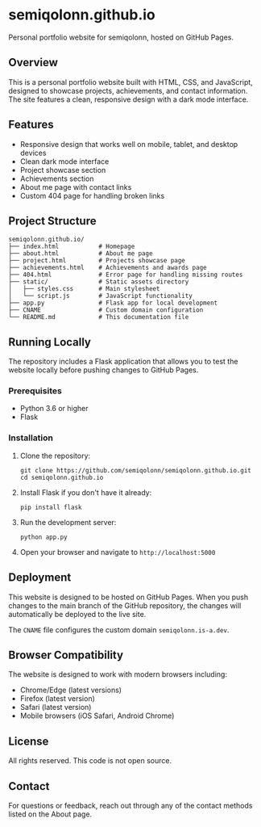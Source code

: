 # semiqolonn.github.io

Personal portfolio website for semiqolonn, hosted on GitHub Pages.

## Overview

This is a personal portfolio website built with HTML, CSS, and JavaScript, designed to showcase projects, achievements, and contact information. The site features a clean, responsive design with a dark mode interface.

## Features

- Responsive design that works well on mobile, tablet, and desktop devices
- Clean dark mode interface
- Project showcase section
- Achievements section
- About me page with contact links
- Custom 404 page for handling broken links

## Project Structure

```
semiqolonn.github.io/
├── index.html           # Homepage
├── about.html           # About me page
├── project.html         # Projects showcase page
├── achievements.html    # Achievements and awards page
├── 404.html             # Error page for handling missing routes
├── static/              # Static assets directory
│   ├── styles.css       # Main stylesheet
│   └── script.js        # JavaScript functionality
├── app.py               # Flask app for local development
├── CNAME                # Custom domain configuration
└── README.md            # This documentation file
```

## Running Locally

The repository includes a Flask application that allows you to test the website locally before pushing changes to GitHub Pages.

### Prerequisites

- Python 3.6 or higher
- Flask

### Installation

1. Clone the repository:
   ```
   git clone https://github.com/semiqolonn/semiqolonn.github.io.git
   cd semiqolonn.github.io
   ```

2. Install Flask if you don't have it already:
   ```
   pip install flask
   ```

3. Run the development server:
   ```
   python app.py
   ```

4. Open your browser and navigate to `http://localhost:5000`

## Deployment

This website is designed to be hosted on GitHub Pages. When you push changes to the main branch of the GitHub repository, the changes will automatically be deployed to the live site.

The `CNAME` file configures the custom domain `semiqolonn.is-a.dev`.

## Browser Compatibility

The website is designed to work with modern browsers including:
- Chrome/Edge (latest versions)
- Firefox (latest version)
- Safari (latest version)
- Mobile browsers (iOS Safari, Android Chrome)

## License

All rights reserved. This code is not open source.

## Contact

For questions or feedback, reach out through any of the contact methods listed on the About page.
